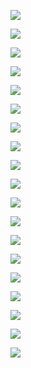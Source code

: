 

![](https://gitee.com/hxc8/images5/raw/master/img/202407172358018.jpg)



![](https://gitee.com/hxc8/images5/raw/master/img/202407172358031.jpg)





![](https://gitee.com/hxc8/images5/raw/master/img/202407172358227.jpg)



![](https://gitee.com/hxc8/images5/raw/master/img/202407172358317.jpg)



![](https://gitee.com/hxc8/images5/raw/master/img/202407172358506.jpg)



![](https://gitee.com/hxc8/images5/raw/master/img/202407172358751.jpg)



![](https://gitee.com/hxc8/images5/raw/master/img/202407172358072.jpg)



![](https://gitee.com/hxc8/images5/raw/master/img/202407172358288.jpg)



![](https://gitee.com/hxc8/images5/raw/master/img/202407172358401.jpg)



![](https://gitee.com/hxc8/images5/raw/master/img/202407172358805.jpg)



![](https://gitee.com/hxc8/images5/raw/master/img/202407172358678.jpg)



![](https://gitee.com/hxc8/images5/raw/master/img/202407172358827.jpg)



![](https://gitee.com/hxc8/images5/raw/master/img/202407172358619.jpg)





![](https://gitee.com/hxc8/images5/raw/master/img/202407172358664.jpg)







![](https://gitee.com/hxc8/images5/raw/master/img/202407172359898.jpg)



![](https://gitee.com/hxc8/images5/raw/master/img/202407172359150.jpg)



![](https://gitee.com/hxc8/images5/raw/master/img/202407172359598.jpg)





![](https://gitee.com/hxc8/images5/raw/master/img/202407172359609.jpg)



![](https://gitee.com/hxc8/images5/raw/master/img/202407172359009.jpg)

